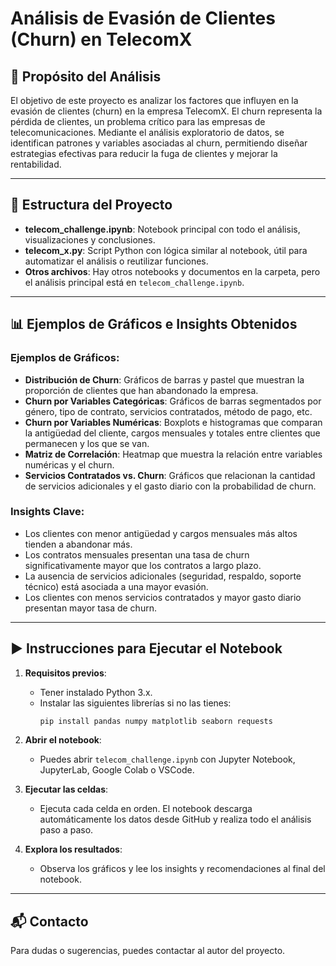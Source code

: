 # Análisis de Evasión de Clientes (Churn) en TelecomX

## 📌 Propósito del Análisis

El objetivo de este proyecto es analizar los factores que influyen en la evasión de clientes (churn) en la empresa TelecomX. El churn representa la pérdida de clientes, un problema crítico para las empresas de telecomunicaciones. Mediante el análisis exploratorio de datos, se identifican patrones y variables asociadas al churn, permitiendo diseñar estrategias efectivas para reducir la fuga de clientes y mejorar la rentabilidad.

---

## 📁 Estructura del Proyecto

- **telecom_challenge.ipynb**: Notebook principal con todo el análisis, visualizaciones y conclusiones.
- **telecom_x.py**: Script Python con lógica similar al notebook, útil para automatizar el análisis o reutilizar funciones.
- **Otros archivos**: Hay otros notebooks y documentos en la carpeta, pero el análisis principal está en `telecom_challenge.ipynb`.

---

## 📊 Ejemplos de Gráficos e Insights Obtenidos

### Ejemplos de Gráficos:
- **Distribución de Churn**: Gráficos de barras y pastel que muestran la proporción de clientes que han abandonado la empresa.
- **Churn por Variables Categóricas**: Gráficos de barras segmentados por género, tipo de contrato, servicios contratados, método de pago, etc.
- **Churn por Variables Numéricas**: Boxplots e histogramas que comparan la antigüedad del cliente, cargos mensuales y totales entre clientes que permanecen y los que se van.
- **Matriz de Correlación**: Heatmap que muestra la relación entre variables numéricas y el churn.
- **Servicios Contratados vs. Churn**: Gráficos que relacionan la cantidad de servicios adicionales y el gasto diario con la probabilidad de churn.

### Insights Clave:
- Los clientes con menor antigüedad y cargos mensuales más altos tienden a abandonar más.
- Los contratos mensuales presentan una tasa de churn significativamente mayor que los contratos a largo plazo.
- La ausencia de servicios adicionales (seguridad, respaldo, soporte técnico) está asociada a una mayor evasión.
- Los clientes con menos servicios contratados y mayor gasto diario presentan mayor tasa de churn.

---

## ▶️ Instrucciones para Ejecutar el Notebook

1. **Requisitos previos**:
   - Tener instalado Python 3.x.
   - Instalar las siguientes librerías si no las tienes:
     ```bash
     pip install pandas numpy matplotlib seaborn requests
     ```

2. **Abrir el notebook**:
   - Puedes abrir `telecom_challenge.ipynb` con Jupyter Notebook, JupyterLab, Google Colab o VSCode.

3. **Ejecutar las celdas**:
   - Ejecuta cada celda en orden. El notebook descarga automáticamente los datos desde GitHub y realiza todo el análisis paso a paso.

4. **Explora los resultados**:
   - Observa los gráficos y lee los insights y recomendaciones al final del notebook.

---

## 📬 Contacto

Para dudas o sugerencias, puedes contactar al autor del proyecto. 